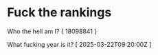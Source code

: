 # Fuck the rankings

Who the hell am I?
{ 18098841 }

What fucking year is it?
[ 2025-03-22T09:20:00Z ]
